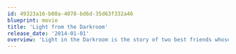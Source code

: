 ```yaml
---
id: 49323a16-b08a-4078-bd6d-35d63f332a46
blueprint: movie
title: 'Light from the Darkroom'
release_date: '2014-01-01'
overview: 'Light in the Darkroom is the story of two best friends whose faith is tested when their friends disappear during a religious pilgrimage.'
---
```

